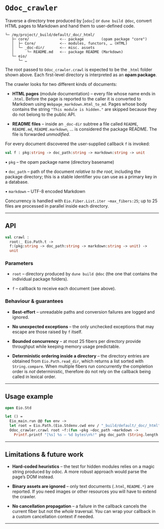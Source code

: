 # `Odoc_crawler`

Traverse a directory tree produced by [`odoc`] or `dune build @doc`, convert
HTML pages to Markdown and hand them to user-defined code.

```
└─ /my/project/_build/default/_doc/_html/
   ├─ core/              <-- package        (opam package "core")
   │  ├─ Core/           <-- modules, functors, … (HTML)
   │  └─ _doc-dir/       <-- misc. assets
   │      └─ README.md   <-- package README (Markdown)
   └─ eio/
      └─ …
```

The root passed to `Odoc_crawler.crawl` is expected to be the `_html` folder
shown above.  Each first-level directory is interpreted as an **opam package**.

The crawler looks for two different kinds of documents:

* **HTML pages** (module documentation) – every file whose name ends in
  `.html`.  Before the page is reported to the caller it is converted to
  Markdown using `Webpage_markdown.Html_to_md`.  Pages whose body contains the
  string `"This module is hidden."` are skipped because they do not belong to
  the public API.

* **README files** – inside an `_doc-dir` subtree a file called `README`,
  `README.md`, `README.markdown`, …​ is considered the package README.  The
  file is forwarded *unmodified*.

For every document discovered the user-supplied callback `f` is invoked:

```ocaml
val f : pkg:string -> doc_path:string -> markdown:string -> unit
```

• `pkg` – the opam package name (directory basename)

• `doc_path` – path of the document *relative to the root*, including the
  package directory; this is a stable identifier you can use as a primary key
  in a database.

• `markdown` – UTF-8 encoded Markdown

Concurrency is handled with `Eio.Fiber.List.iter ~max_fibers:25`; up to 25
files are processed in parallel inside each directory.

---

## API

```ocaml
val crawl :
  root:_ Eio.Path.t ->
  f:(pkg:string -> doc_path:string -> markdown:string -> unit) ->
  unit
```

### Parameters

* `root` – directory produced by `dune build @doc` (the one that contains the
  individual package folders).

* `f` – callback to receive each document (see above).

### Behaviour & guarantees

* **Best-effort** – unreadable paths and conversion failures are logged and
  ignored.

* **No unexpected exceptions** – the only unchecked exceptions that may escape
  are those raised by `f` itself.

* **Bounded concurrency** – at most 25 fibers per directory provide
  throughput while keeping memory usage predictable.

* **Deterministic ordering inside a directory** – the directory entries are
  obtained from `Eio.Path.read_dir`, which returns a list sorted with
  `String.compare`.  When multiple fibers run concurrently the completion
  order is *not* deterministic, therefore do not rely on the callback being
  called in lexical order.

---

## Usage example

```ocaml
open Eio.Std

let () =
  Eio_main.run @@ fun env ->
  let root = Eio.Path.(Eio.Stdenv.cwd env / "_build/default/_doc/_html") in
  Odoc_crawler.crawl root ~f:(fun ~pkg ~doc_path ~markdown ->
    Printf.printf "[%s] %s – %d bytes\n%!" pkg doc_path (String.length markdown))
```

---

## Limitations & future work

* **Hard-coded heuristics** – the test for hidden modules relies on a magic
  string produced by odoc.  A more robust approach would parse the page’s DOM
  instead.

* **Binary assets are ignored** – only text documents (`.html`, `README.*`)
  are reported.  If you need images or other resources you will have to extend
  the crawler.

* **No cancellation propagation** – a failure in the callback cancels the
  current fiber but not the *whole* traversal.  You can wrap your callback in
  a custom cancellation context if needed.

---


